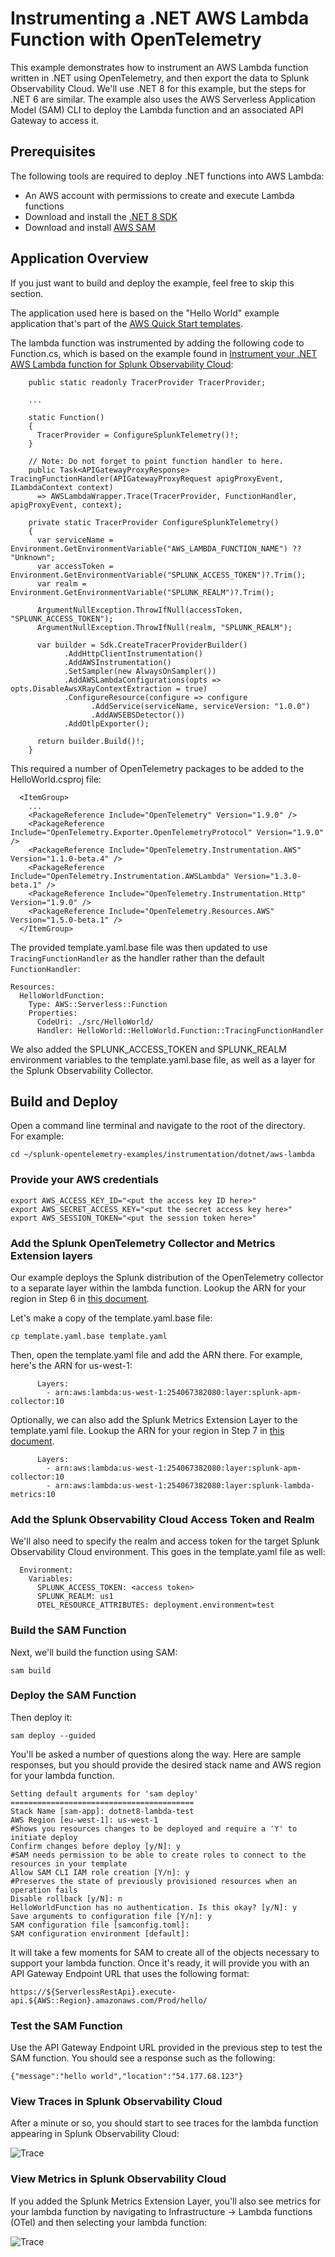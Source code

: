 # Instrumenting a .NET AWS Lambda Function with OpenTelemetry

This example demonstrates how to instrument an AWS Lambda function written in
.NET using OpenTelemetry, and then export the data to Splunk Observability 
Cloud.  We'll use .NET 8 for this example, but the steps for .NET 6 are 
similar.  The example also uses the AWS Serverless Application Model (SAM)
CLI to deploy the Lambda function and an associated API Gateway to access it. 

## Prerequisites 

The following tools are required to deploy .NET functions into AWS Lambda: 

* An AWS account with permissions to create and execute Lambda functions
* Download and install the [.NET 8 SDK](https://dotnet.microsoft.com/en-us/download/dotnet/8.0)
* Download and install [AWS SAM](https://docs.aws.amazon.com/serverless-application-model/latest/developerguide/install-sam-cli.html)

## Application Overview

If you just want to build and deploy the example, feel free to skip this section. 

The application used here is based on the "Hello World" example application that's part of the 
[AWS Quick Start templates](https://docs.aws.amazon.com/serverless-application-model/latest/developerguide/using-sam-cli-init.html). 

The lambda function was instrumented by adding the following code to Function.cs, 
which is based on the example found in 
[Instrument your .NET AWS Lambda function for Splunk Observability Cloud](https://docs.splunk.com/observability/en/gdi/get-data-in/serverless/aws/otel-lambda-layer/instrumentation/dotnet-lambdas.html): 

````
    public static readonly TracerProvider TracerProvider;

    ...

    static Function()
    {
      TracerProvider = ConfigureSplunkTelemetry()!;
    }

    // Note: Do not forget to point function handler to here.
    public Task<APIGatewayProxyResponse> TracingFunctionHandler(APIGatewayProxyRequest apigProxyEvent, ILambdaContext context)
      => AWSLambdaWrapper.Trace(TracerProvider, FunctionHandler, apigProxyEvent, context);

    private static TracerProvider ConfigureSplunkTelemetry()
    {
      var serviceName = Environment.GetEnvironmentVariable("AWS_LAMBDA_FUNCTION_NAME") ?? "Unknown";
      var accessToken = Environment.GetEnvironmentVariable("SPLUNK_ACCESS_TOKEN")?.Trim();
      var realm = Environment.GetEnvironmentVariable("SPLUNK_REALM")?.Trim();

      ArgumentNullException.ThrowIfNull(accessToken, "SPLUNK_ACCESS_TOKEN");
      ArgumentNullException.ThrowIfNull(realm, "SPLUNK_REALM");

      var builder = Sdk.CreateTracerProviderBuilder()
            .AddHttpClientInstrumentation()
            .AddAWSInstrumentation()
            .SetSampler(new AlwaysOnSampler())
            .AddAWSLambdaConfigurations(opts => opts.DisableAwsXRayContextExtraction = true)
            .ConfigureResource(configure => configure
                  .AddService(serviceName, serviceVersion: "1.0.0")
                  .AddAWSEBSDetector())
            .AddOtlpExporter();

      return builder.Build()!;
    }
````

This required a number of OpenTelemetry packages to be added to the HelloWorld.csproj file: 

````
  <ItemGroup>
    ...
    <PackageReference Include="OpenTelemetry" Version="1.9.0" />
    <PackageReference Include="OpenTelemetry.Exporter.OpenTelemetryProtocol" Version="1.9.0" />
    <PackageReference Include="OpenTelemetry.Instrumentation.AWS" Version="1.1.0-beta.4" />
    <PackageReference Include="OpenTelemetry.Instrumentation.AWSLambda" Version="1.3.0-beta.1" />
    <PackageReference Include="OpenTelemetry.Instrumentation.Http" Version="1.9.0" />
    <PackageReference Include="OpenTelemetry.Resources.AWS" Version="1.5.0-beta.1" />
  </ItemGroup>
````

The provided template.yaml.base file was then updated to use `TracingFunctionHandler` as the handler
rather than the default `FunctionHandler`: 

````
Resources:
  HelloWorldFunction:
    Type: AWS::Serverless::Function
    Properties:
      CodeUri: ./src/HelloWorld/
      Handler: HelloWorld::HelloWorld.Function::TracingFunctionHandler
````

We also added the SPLUNK_ACCESS_TOKEN and SPLUNK_REALM environment variables to the 
template.yaml.base file, as well as a layer for the Splunk Observability Collector. 

## Build and Deploy

Open a command line terminal and navigate to the root of the directory.  
For example: 

````
cd ~/splunk-opentelemetry-examples/instrumentation/dotnet/aws-lambda
````

### Provide your AWS credentials

````
export AWS_ACCESS_KEY_ID="<put the access key ID here>"
export AWS_SECRET_ACCESS_KEY="<put the secret access key here>"
export AWS_SESSION_TOKEN="<put the session token here>"
````

### Add the Splunk OpenTelemetry Collector and Metrics Extension layers

Our example deploys the Splunk distribution of the OpenTelemetry collector
to a separate layer within the lambda function.  Lookup the ARN for your 
region in Step 6 in [this document](https://docs.splunk.com/observability/en/gdi/get-data-in/serverless/aws/otel-lambda-layer/instrumentation/lambda-language-layers.html#install-the-aws-lambda-layer-for-your-language). 

Let's make a copy of the template.yaml.base file: 

````
cp template.yaml.base template.yaml
````

Then, open the template.yaml file and add the ARN there.  For example, 
here's the ARN for us-west-1: 

````
      Layers:
        - arn:aws:lambda:us-west-1:254067382080:layer:splunk-apm-collector:10
````

Optionally, we can also add the Splunk Metrics Extension Layer to the template.yaml file.
Lookup the ARN for your
region in Step 7 in [this document](https://docs.splunk.com/observability/en/gdi/get-data-in/serverless/aws/otel-lambda-layer/instrumentation/lambda-language-layers.html#install-the-aws-lambda-layer-for-your-language).

````
      Layers:
        - arn:aws:lambda:us-west-1:254067382080:layer:splunk-apm-collector:10
        - arn:aws:lambda:us-west-1:254067382080:layer:splunk-lambda-metrics:10
````

### Add the Splunk Observability Cloud Access Token and Realm

We'll also need to specify the realm and access token for the target
Splunk Observability Cloud environment.  This goes in the template.yaml
file as well: 

````
  Environment: 
    Variables:
      SPLUNK_ACCESS_TOKEN: <access token>
      SPLUNK_REALM: us1
      OTEL_RESOURCE_ATTRIBUTES: deployment.environment=test
````

### Build the SAM Function

Next, we'll build the function using SAM: 

````
sam build
````
### Deploy the SAM Function

Then deploy it: 

````
sam deploy --guided
````

You'll be asked a number of questions along the way.  Here are sample responses, 
but you should provide the desired stack name and AWS region for your lambda 
function. 

````
Setting default arguments for 'sam deploy'
=========================================
Stack Name [sam-app]: dotnet8-lambda-test
AWS Region [eu-west-1]: us-west-1
#Shows you resources changes to be deployed and require a 'Y' to initiate deploy
Confirm changes before deploy [y/N]: y
#SAM needs permission to be able to create roles to connect to the resources in your template
Allow SAM CLI IAM role creation [Y/n]: y
#Preserves the state of previously provisioned resources when an operation fails
Disable rollback [y/N]: n
HelloWorldFunction has no authentication. Is this okay? [y/N]: y
Save arguments to configuration file [Y/n]: y
SAM configuration file [samconfig.toml]: 
SAM configuration environment [default]: 
````

It will take a few moments for SAM to create all of the objects necessary to 
support your lambda function.  Once it's ready, it will provide you with an API 
Gateway Endpoint URL that uses the following format: 

````
https://${ServerlessRestApi}.execute-api.${AWS::Region}.amazonaws.com/Prod/hello/
````

### Test the SAM Function

Use the API Gateway Endpoint URL provided in the previous step to test the SAM function. 
You should see a response such as the following: 

````
{"message":"hello world","location":"54.177.68.123"}
````

### View Traces in Splunk Observability Cloud

After a minute or so, you should start to see traces for the lambda function
appearing in Splunk Observability Cloud: 

![Trace](./images/trace.png)

### View Metrics in Splunk Observability Cloud

If you added the Splunk Metrics Extension Layer, you'll also see metrics for your
lambda function by navigating to Infrastructure -> Lambda functions (OTel) and 
then selecting your lambda function: 

![Trace](./images/lambda-dashboard.png)